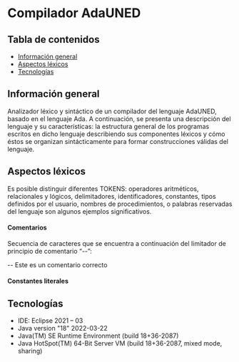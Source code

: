 # Compilador AdaUNED


## Tabla de contenidos
* [Información general](#información-general)
* [Aspectos léxicos](#aspectos-léxicos)
* [Tecnologías](#tecnologías)


## Información general

Analizador léxico y sintáctico de un compilador del lenguaje AdaUNED, basado en el lenguaje Ada. 
A continuación, se presenta una descripción del lenguaje y su características: la estructura general de los programas escritos 
en dicho lenguaje describiendo sus componentes léxicos y cómo éstos se organizan sintácticamente para formar construcciones
válidas del lenguaje.


## Aspectos léxicos

Es posible distinguir diferentes TOKENS: operadores aritméticos, relacionales y lógicos, delimitadores, identificadores, constantes, 
tipos definidos por el usuario, nombres de procedimientos, o palabras reservadas del lenguaje son algunos ejemplos significativos. 

#### Comentarios

Secuencia de caracteres que se encuentra a continuación del limitador de principio de comentario “--”:

-- Este es un comentario correcto

#### Constantes literales



## Tecnologías

* IDE: Eclipse 2021 – 03
* Java version "18" 2022-03-22
* Java(TM) SE Runtime Environment (build 18+36-2087)
* Java HotSpot(TM) 64-Bit Server VM (build 18+36-2087, mixed mode, sharing)



